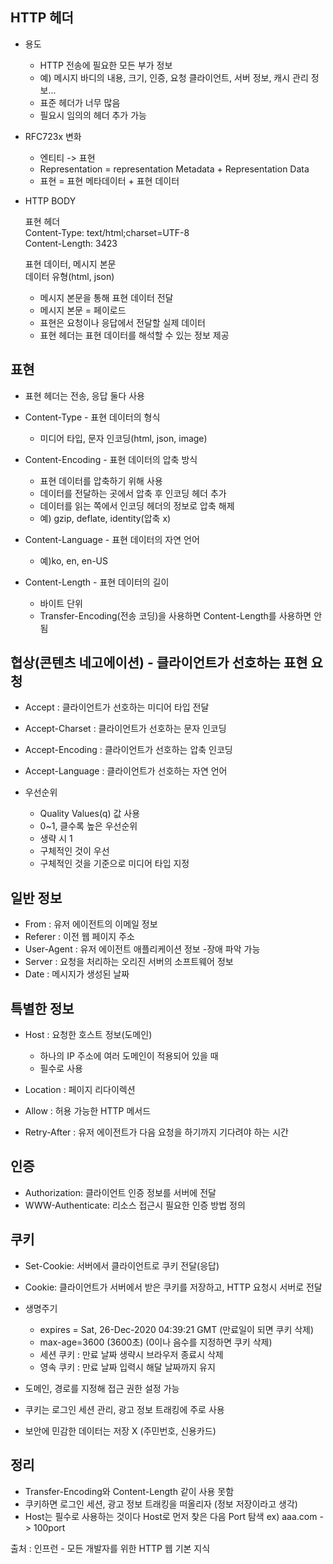 ## **HTTP 헤더**
* 용도  
  * HTTP 전송에 필요한 모든 부가 정보  
  * 예) 메시지 바디의 내용, 크기, 인증, 요청 클라이언트, 서버 정보, 캐시 관리 정보...  
  * 표준 헤더가 너무 많음  
  * 필요시 임의의 헤더 추가 가능  

* RFC723x 변화  
  * 엔티티 -> 표현  
  * Representation = representation Metadata + Representation Data  
  * 표현 = 표현 메타데이터 + 표현 데이터  

* HTTP BODY  
 
  표현 헤더  
  Content-Type: text/html;charset=UTF-8  
  Content-Length: 3423  
  
   표현 데이터, 메시지 본문    
   데이터 유형(html, json)  
   
  * 메시지 본문을 통해 표현 데이터 전달  
  * 메시지 본문 = 페이로드  
  * 표현은 요청이나 응답에서 전달할 실제 데이터  
  * 표현 헤더는 표현 데이터를 해석할 수 있는 정보 제공 

## **표현**    
* 표현 헤더는 전송, 응답 둘다 사용  

* Content-Type - 표현 데이터의 형식
  * 미디어 타입, 문자 인코딩(html, json, image)

* Content-Encoding - 표현 데이터의 압축 방식 
  * 표현 데이터를 압축하기 위해 사용  
  * 데이터를 전달하는 곳에서 압축 후 인코딩 헤더 추가  
  * 데이터를 읽는 쪽에서 인코딩 헤더의 정보로 압축 해제  
  * 예) gzip, deflate, identity(압축 x)  

* Content-Language - 표현 데이터의 자연 언어
  * 예)ko, en, en-US  

* Content-Length - 표현 데이터의 길이 
  * 바이트 단위  
  * Transfer-Encoding(전송 코딩)을 사용하면 Content-Length를 사용하면 안됨

## **협상(콘텐츠 네고에이션) - 클라이언트가 선호하는 표현 요청** 
* Accept : 클라이언트가 선호하는 미디어 타입 전달
* Accept-Charset : 클라이언트가 선호하는 문자 인코딩
* Accept-Encoding : 클라이언트가 선호하는 압축 인코딩
* Accept-Language : 클라이언트가 선호하는 자연 언어  

* 우선순위  
  * Quality Values(q) 값 사용  
  * 0~1, 클수록 높은 우선순위  
  * 생략 시 1  
  * 구체적인 것이 우선  
  * 구체적인 것을 기준으로 미디어 타입 지정

## **일반 정보**
* From : 유저 에이전트의 이메일 정보  
* Referer : 이전 웹 페이지 주소  
* User-Agent : 유저 에이전트 애플리케이션 정보 -장애 파악 가능    
* Server : 요청을 처리하는 오리진 서버의 소프트웨어 정보  
* Date : 메시지가 생성된 날짜

## **특별한 정보**  
* Host : 요청한 호스트 정보(도메인)  
  * 하나의 IP 주소에 여러 도메인이 적용되어 있을 때
  * 필수로 사용  

* Location : 페이지 리다이렉션  
* Allow : 허용 가능한 HTTP 메서드  
* Retry-After : 유저 에이전트가 다음 요청을 하기까지 기다려야 하는 시간

## **인증**  
* Authorization: 클라이언트 인증 정보를 서버에 전달  
* WWW-Authenticate: 리소스 접근시 필요한 인증 방법 정의

## **쿠키**
* Set-Cookie: 서버에서 클라이언트로 쿠키 전달(응답)  
* Cookie: 클라이언트가 서버에서 받은 쿠키를 저장하고, HTTP 요청시 서버로 전달
* 생명주기  
  * expires = Sat, 26-Dec-2020 04:39:21 GMT (만료일이 되면 쿠키 삭제)  
  * max-age=3600 (3600초) (0이나 음수를 지정하면 쿠키 삭제)  
  * 세션 쿠키 : 만료 날짜 생략시 브라우저 종료시 삭제  
  * 영속 쿠키 : 만료 날짜 입력시 해달 날짜까지 유지  

* 도메인, 경로를 지정해 접근 권한 설정 가능
* 쿠키는 로그인 세션 관리, 광고 정보 트래킹에 주로 사용  
* 보안에 민감한 데이터는 저장 X (주민번호, 신용카드)  

## **정리**
* Transfer-Encoding와 Content-Length 같이 사용 못함  
* 쿠키하면 로그인 세션, 광고 정보 트래킹을 떠올리자 (정보 저장이라고 생각)  
* Host는 필수로 사용하는 것이다 Host로 먼저 찾은 다음 Port 탐색 ex) aaa.com -> 100port  


출처 : 인프런 - 모든 개발자를 위한 HTTP 웹 기본 지식
